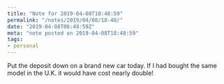 ```yaml
---
title: "Note for 2019-04-08T18:48:59"
permalink: "/notes/2019/04/08/18-48/"
date: "2019-04-08T06:48:59Z"
meta: "note posted on 2019-04-08T18:48:59"
tags:
- personal
---
```

Put the deposit down on a brand new car today. If I had bought the same model in the U.K. it would have cost nearly double!
